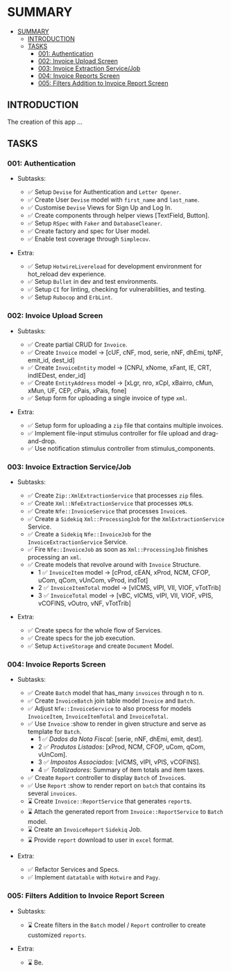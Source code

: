 # SUMMARY

<!--toc:start-->
- [SUMMARY](#summary)
  - [INTRODUCTION](#introduction)
  - [TASKS](#tasks)
    - [001: Authentication](#001-authentication)
    - [002: Invoice Upload Screen](#002-invoice-upload-screen)
    - [003: Invoice Extraction Service/Job](#003-invoice-extraction-servicejob)
    - [004: Invoice Reports Screen](#004-invoice-reports-screen)
    - [005: Filters Addition to Invoice Report Screen](#005-filters-addition-to-invoice-report-screen)
<!--toc:end-->

## INTRODUCTION

The creation of this app ...

## TASKS

### 001: Authentication

- Subtasks:
  - ✅  Setup `Devise` for Authentication and `Letter Opener`.
  - ✅  Create User `Devise` model with `first_name` and `last_name`.
  - ✅  Customise `Devise` Views for Sign Up and Log In.
  - ✅  Create components through helper views [TextField, Button].
  - ✅  Setup `RSpec` with `Faker` and `DatabaseCleaner`.
  - ✅  Create factory and spec for User model.
  - ✅  Enable test coverage through `Simplecov`.

- Extra:
  - ✅  Setup `HotwireLivereload` for development environment for hot_reload dev experience.
  - ✅  Setup `Bullet` in dev and test environments.
  - ✅  Setup `CI` for linting, checking for vulnerabilities, and testing.
  - ✅  Setup `Rubocop` and `ErbLint`.

### 002: Invoice Upload Screen

- Subtasks:
  - ✅ Create partial CRUD for `Invoice`.
  - ✅ Create `Invoice` model -> [cUF, cNF, mod, serie, nNF, dhEmi, tpNF, emit_id, dest_id]
  - ✅ Create `InvoiceEntity` model -> [CNPJ, xNome, xFant, IE, CRT, indIEDest, ender_id]
  - ✅ Create `EntityAddress` model -> [xLgr, nro, xCpl, xBairro, cMun, xMun, UF, CEP, cPais, xPais, fone]
  - ✅ Setup form for uploading a single invoice of type `xml`.

- Extra:
  - ✅ Setup form for uploading a `zip` file that contains multiple invoices.
  - ✅ Implement file-input stimulus controller for file upload and drag-and-drop.
  - ✅ Use notification stimulus controller from stimulus_components.

### 003: Invoice Extraction Service/Job

- Subtasks:
  - ✅ Create `Zip::XmlExtractionService` that processes `zip` files.
  - ✅ Create `Xml::NfeExtractionService` that processes `XML`s.
  - ✅ Create `Nfe::InvoiceService` that processes `Invoice`s.
  - ✅ Create a `Sidekiq` `Xml::ProcessingJob` for the `XmlExtractionService` Service.
  - ✅ Create a `Sidekiq` `Nfe::InvoiceJob` for the `InvoiceExtractionService` Service.
  - ✅ Fire `Nfe::InvoiceJob` as soon as `Xml::ProcessingJob` finishes processing an `xml`.
  - ✅ Create models that revolve around with `Invoice` Structure.
    - 1 ✅ `InvoiceItem` model -> [cProd, cEAN, xProd, NCM, CFOP, uCom, qCom, vUnCom, vProd, indTot]
    - 2 ✅ `InvoiceItemTotal` model -> [vICMS, vIPI, VII, VIOF, vTotTrib]
    - 3 ✅ `InvoiceTotal` model -> [vBC, vICMS, vIPI, VII, VIOF, vPIS, vCOFINS, vOutro, vNF, vTotTrib]

- Extra:
  - ✅ Create specs for the whole flow of Services.
  - ✅ Create specs for the job execution.
  - ✅ Setup `ActiveStorage` and create `Document` Model.

### 004: Invoice Reports Screen

- Subtasks:
  - ✅ Create `Batch` model that has_many `invoices` through n to n.
  - ✅ Create `InvoiceBatch` join table model `Invoice` and `Batch`.
  - ✅ Adjust `Nfe::InvoiceService` to also process for models `InvoiceItem`, `InvoiceItemTotal` and `InvoiceTotal`.
  - ✅ Use `Invoice` :show to render in given structure and serve as template for `Batch`.
    - 1 ✅ _Dados da Nota Fiscal_: [serie, nNF, dhEmi, emit, dest].
    - 2 ✅ _Produtos Listados_: [xProd, NCM, CFOP, uCom, qCom, vUnCom].
    - 3 ✅ _Impostos Associados_: [vICMS, vIPI, vPIS, vCOFINS].
    - 4 ✅ _Totalizadores_: Summary of item totals and item taxes.
  - ✅ Create `Report` controller to display `Batch` of `Invoice`s.
  - ✅ Use `Report` :show to render report on `batch` that contains its several `invoices`.
  - ⌛ Create `Invoice::ReportService` that generates `report`s.
  - ⌛ Attach the generated report from `Invoice::ReportService` to `Batch` model.
  - ⌛ Create an `InvoiceReport` `Sidekiq` Job.
  - ⌛ Provide `report` download to user in `excel` format.

- Extra:
  - ✅ Refactor Services and Specs.
  - ✅ Implement `datatable` with `Hotwire` and `Pagy`.

### 005: Filters Addition to Invoice Report Screen

- Subtasks:
  - ⌛ Create filters in the `Batch` model / `Report` controller to create customized `reports`.

- Extra:
  - ⌛ Be.
